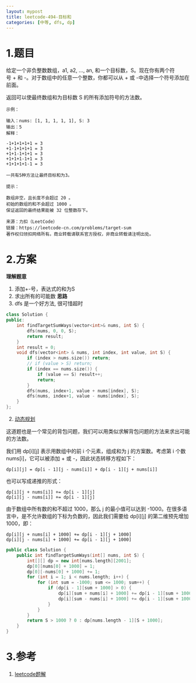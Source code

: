 ```yaml
---
layout: mypost
title: leetcode-494-目标和
categories: [中等, dfs, dp]
---
```

# 1.题目

给定一个非负整数数组，a1, a2, ..., an, 和一个目标数，S。现在你有两个符号 + 和 -。对于数组中的任意一个整数，你都可以从 + 或 -中选择一个符号添加在前面。

返回可以使最终数组和为目标数 S 的所有添加符号的方法数。

```
示例：

输入：nums: [1, 1, 1, 1, 1], S: 3
输出：5
解释：

-1+1+1+1+1 = 3
+1-1+1+1+1 = 3
+1+1-1+1+1 = 3
+1+1+1-1+1 = 3
+1+1+1+1-1 = 3

一共有5种方法让最终目标和为3。
 
提示：

数组非空，且长度不会超过 20 。
初始的数组的和不会超过 1000 。
保证返回的最终结果能被 32 位整数存下。

来源：力扣（LeetCode）
链接：https://leetcode-cn.com/problems/target-sum
著作权归领扣网络所有。商业转载请联系官方授权，非商业转载请注明出处。
```
# 2.方案
**理解题意**
1. 添加+-号，表达式的和为S
2. 求出所有的可能数
**思路**
1. dfs 是一个好方法, 很可惜超时

```cpp
class Solution {
public:
    int findTargetSumWays(vector<int>& nums, int S) {
        dfs(nums, 0, 0, S);
        return result;
    }
    int result = 0;
    void dfs(vector<int> & nums, int index, int value, int S) {
        if (index > nums.size()) return;
        // if (value > S) return;
        if (index == nums.size()) {
            if (value == S) result++;
            return;
        }
        dfs(nums, index+1, value + nums[index], S);
        dfs(nums, index+1, value - nums[index], S);
    }
};
```

2. [动态规划](https://leetcode-cn.com/problems/target-sum/solution/mu-biao-he-by-leetcode/)

这道题也是一个常见的背包问题，我们可以用类似求解背包问题的方法来求出可能的方法数。

我们用 dp[i][j] 表示用数组中的前 i 个元素，组成和为 j 的方案数。考虑第 i 个数 nums[i]，它可以被添加 + 或 -，因此状态转移方程如下：

```
dp[i][j] = dp[i - 1][j - nums[i]] + dp[i - 1][j + nums[i]]
```
也可以写成递推的形式：

```
dp[i][j + nums[i]] += dp[i - 1][j]
dp[i][j - nums[i]] += dp[i - 1][j]
```
由于数组中所有数的和不超过 1000，那么 j 的最小值可以达到 -1000。在很多语言中，是不允许数组的下标为负数的，因此我们需要给 dp[i][j] 的第二维预先增加 1000，即：
```
dp[i][j + nums[i] + 1000] += dp[i - 1][j + 1000]
dp[i][j - nums[i] + 1000] += dp[i - 1][j + 1000]
```

```cpp
public class Solution {
    public int findTargetSumWays(int[] nums, int S) {
        int[][] dp = new int[nums.length][2001];
        dp[0][nums[0] + 1000] = 1;
        dp[0][-nums[0] + 1000] += 1;
        for (int i = 1; i < nums.length; i++) {
            for (int sum = -1000; sum <= 1000; sum++) {
                if (dp[i - 1][sum + 1000] > 0) {
                    dp[i][sum + nums[i] + 1000] += dp[i - 1][sum + 1000];
                    dp[i][sum - nums[i] + 1000] += dp[i - 1][sum + 1000];
                }
            }
        }
        return S > 1000 ? 0 : dp[nums.length - 1][S + 1000];
    }
}

```


# 3.参考
1. [leetcode题解]()
